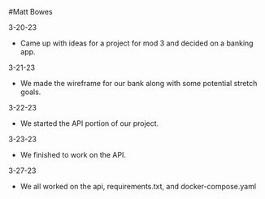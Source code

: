 #Matt Bowes

3-20-23
- Came up with ideas for a project for mod 3 and decided on a banking app.

3-21-23
- We made the wireframe for our bank along with some potential stretch goals.

3-22-23
- We started the API portion of our project.

3-23-23
- We finished to work on the API.

3-27-23
- We all worked on the api, requirements.txt, and docker-compose.yaml
